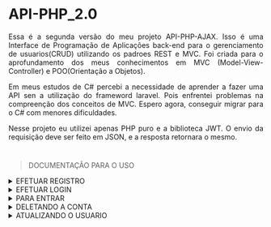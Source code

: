 # API-PHP_2.0
<div style="text-align: justify">
    
<p>Essa é a segunda versão do meu projeto API-PHP-AJAX. Isso é uma Interface de Programação de Aplicações back-end para o gerenciamento de usuarios(CRUD) utilizando os padroes REST e MVC. Foi criada para o aprofundamento dos meus conhecimentos em MVC (Model-View-Controller) e POO(Orientação a Objetos).</p>
<p>Em meus estudos de C# percebi a necessidade de aprender a fazer uma API sen a utilização do frameword laravel. Pois enfrentei problemas na compreenção dos conceitos de MVC. Espero agora, conseguir migrar para o C# com menores dificuldades.</p>
<p>Nesse projeto eu utilizei apenas PHP puro e a biblioteca JWT. O envio da requisição deve ser feito em JSON, e a resposta retornara o mesmo. </p>
</div>

#
> DOCUMENTAÇÃO PARA O USO

    
<details>
<summary>EFETUAR REGISTRO</summary>

> - **Método**: POST
> - **Rota**: '/register'
> - **Parâmetros da Solicitação**: ['nameUser', 'lastnameUser', 'emailUser', 'passwordUser']
> - **Exemplo de Solicitação**:
  ```javascript
        fetch('localhost:8000/register', {
            method: "POST",
            headers: {
                "Content-Type": "application/json",
            },
            body:{
                "nameUser": "Daniel",
                "lastnameUser": "Zanni",
                "emailUser": "danielzanni07@gmail.com",
                "passwordUser": "12345678"
            },
        });
  ```
> - **Exemplo de Resposta**:
  ```javascript
        [
            {
                "error":false,
                "message":"user successfully registered",
                "data":null
            }
        ]
  ```
> - **Tipos de Erros**:
  ```javascript
        //Caso não passe os parametros necessarios
        [
            {
                "error": true,
                "message": "Insufficient values" 
            }
        ] 
        //Caso o Email Já esteja em uso
        [
            {
                "error": true,
                "message": "Email is already in use"
            }
        ]
        //Caso Aja algum erro na conexão com o banco
        [
            {
                "error": true,
                "message": "error when trying to register user"
                
            }
        ]
  ```
</details>
<details>
<summary>EFETUAR LOGIN</summary>

 > - **Método**: POST
 > - **Rota**: '/login'
 > - **Parâmetros da Solicitação**: ['emailUser','passwordUser']
 > - **Exemplo de Solicitação**:
 
```javascript
        fetch('localhost:8000/login', {
            method: "POST",
            headers: {
                "Content-Type": "application/json",
            },
            body:{
                "emailUser": "danielzanni07@gmail.com",
                "passwordUser": "12345678"
            }
        });
```
> - **Exemplo de Respostas**:
  ```javascript
        [
            {
                "error": false,
                "message": "User successfully logged in",
                "data": "eyJ0eXAiOiJKV1QiLCJhbGciOiJIUzI1NiJ9.eyJ1c2VyIjoxLCJleHAiOjE2OTkyMDQ5NjAsImlhdCI6MTY5OTExODU2MH0.aJQrt0ez5W4OmNayMxHbHLj5Ugo9t6_0oruqf5xX3uM"
            }
            //OU 
            {
                "error": false,
                "message": "User logged in successfully, token reused",
                "data": "eyJ0eXAiOiJKV1QiLCJhbGciOiJIUzI1NiJ9.eyJ1c2VyIjoxLCJleHAiOjE2OTkyMDQ5NjAsImlhdCI6MTY5OTExODU2MH0.aJQrt0ez5W4OmNayMxHbHLj5Ugo9t6_0oruqf5xX3uM"
            }
        ]
  ```
 > - **Tipos de Erros**:
```javascript
        //Caso não passe os parametros necessarios
        [
            {
                "error": true,
                "message": "Insufficient values" 
            }
        ]
        //Caso o usuario não exista ou exista mais de um com os mesmos dados
        [
            {
                "error": true,
                "message": "Login failed" 
            }
        ]
```
</details>
<details>
<summary>PARA ENTRAR</summary>

> - Lembrando que é necessario salvar o token do login na parte do usuario, para poder reutilizar quando necessario.
> - **Método**: GET
> - **Rota**: /getuser
> - **Parâmetros da Solicitação**: ['Token']
> - **Exemplo de Solicitação**: 
  ```javascript
        fetch('localhost:8000/getuser', {
            method: "GET",
            headers: {
                "Content-Type": "application/json",
                 Authorization: `Bearer ${token}`,
            },
        });
  ```
> - **Exemplo de Resposta**: 
  ```javascript
      [
        {
            "error": false,
            "message": "Data returned successfully",
            "data": {
                "id_user": 1,
                "name_user": "Daniel",
                "lastname_user": "Zanni",
                "email_user": "danielzanni07@gmail.com",
                "password_user": "12345678"
            }
        }
      ]
  ```
> - **Exemplos de Errors**:
  ```javascript
        //Caso não passe o token
        [
            {
                "error": true,
                "message": "Insufficient values" 
            }
        ] 
        //Caso o token seja invalido ou ocorra algum erro durante a requisição
        [
            {
                "error": true,
                "message": "Data return failed" 
            }
        ]
  ```
</details>
<details>
<summary>DELETANDO A CONTA</summary>

> - **Método**: DELETE
> - **Rota**: /delete
> - **Parâmetros da Solicitação**: ['Token']
> - **Exemplo de Solicitação**:
  ```javascript
        fetch('localhost:8000/delete', {
            method: "DELETE",
            headers: {
                "Content-Type": "application/json",
                 Authorization: `Bearer ${token}`,
            },
        });
  ```
> - **Exemplo de Resposta**: 
  ```javascript
      [
        {
            "error": false,
            "message": "User successfully destroyed",
            "data": true
        }
      ]
  ```
> - **Exemplos de Errors**:
  ```javascript
        //Caso não passe o token
        [
            {
                "error": true,
                "message": "Insufficient values" 
            }
        ] 
        //Caso o token seja invalido ou ocorra algum erro durante a requisição
        [
            {
                "error": true,
                "message": "destruction failed" 
            }
        ]
  ```
</details>
<details>
<summary>ATUALIZANDO O USUARIO</summary>

> - **Método**: PUT
> - **Rota**: /update
> - **Parâmetros da Solicitação**: ['Token','nameUser','lastnameUser','passwordUser']
> - **Exemplo de Solicitação**:
  ```javascript
        fetch('localhost:8000/update', {
            method: "PUT",
            headers: {
                "Content-Type": "application/json",
                 Authorization: `Bearer ${token}`,
            },
            body:{
                "nameUser": "Daniel",
                "lastnameUser": "Zanni",
                "passwordUser": "12345678"
            },
        });
  ```
> - **Exemplo de Resposta**: 
  ```javascript
    [
        {
            "error": false,
            "message": "User successfully logged in",
            "data": "eyJ0eXAiOiJKV1QiLCJhbGciOiJIUzI1NiJ9.eyJ1c2VyIjozLCJleHAiOjE2OTkyMTg0NDcsImlhdCI6MTY5OTEzMjA0N30._w1Xo0NphWiqPeN60diRcLp-z0k6RyJrbr5RN6j_kMM"
        }
    ]
  ```
> - **Exemplos de Errors**:
  ```javascript
        //Caso não passe o token e os dados nessesarios
        [
            {
                "error": true,
                "message": "Insufficient values" 
            }
        ] 
        //Caso as senhas sejam diferentes
        [
            {
                "error": true,
                "message": "Passwords are different" 
            }
        ]
        //Caso o token seja invalido ou ocorra algum erro durante a requisição
        [
            {
                "error": true,
                "message": "Data return failed" 
            }
        ]
        //Caso ouver erro na hora de criar o token
        [
            {
                "error": true,
                "message": "Error deleting and creating token, log in again" 
            }
        ]
  ```
</details>
